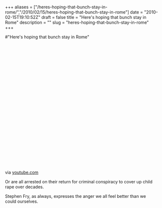 +++
aliases = ["/heres-hoping-that-bunch-stay-in-rome/","/2010/02/15/heres-hoping-that-bunch-stay-in-rome"]
date = "2010-02-15T19:10:52Z"
draft = false
title = "Here's hoping that bunch stay in Rome"
description = ""
slug = "heres-hoping-that-bunch-stay-in-rome"
+++

#"Here's hoping that bunch stay in Rome"


 <div class="posterous_bookmarklet_entry">
 <object height="417" width="500"><param name="movie" value="http://www.youtube.com/v/NL5WVecNdhk&hl=en&fs=1" /><param name="wmode" value="window" /><param name="allowFullScreen" value="true" /><param name="allowscriptaccess" value="always" /><embed allowfullscreen="true" src="http://www.youtube.com/v/NL5WVecNdhk&hl=en&fs=1" wmode="window" allowscriptaccess="always" type="application/x-shockwave-flash" height="417" width="500"></embed></object>

<div class="posterous_quote_citation">via <a href="http://www.youtube.com/watch?v=NL5WVecNdhk&amp;feature=player_embedded">youtube.com</a></div>
 <p>Or are all arrested on their return for criminal conspiracy to cover up child rape over decades.
</p><p>Stephen Fry, as always, expresses the anger we all feel better than we could ourselves.</p></div>
 